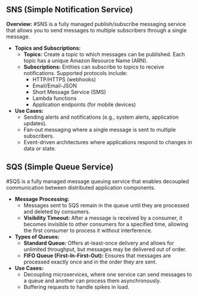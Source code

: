 ## SNS (Simple Notification Service)
**Overview:** #SNS is a fully managed publish/subscribe messaging service that allows you to send messages to multiple subscribers through a single message.
- **Topics and Subscriptions:**
    - **Topics:** Create a topic to which messages can be published. Each topic has a unique Amazon Resource Name (ARN).
    - **Subscriptions:** Entities can subscribe to topics to receive notifications. Supported protocols include:
        - HTTP/HTTPS (webhooks)
        - Email/Email-JSON
        - Short Message Service (SMS)
        - Lambda functions
        - Application endpoints (for mobile devices)
- **Use Cases:**
    - Sending alerts and notifications (e.g., system alerts, application updates).
    - Fan-out messaging where a single message is sent to multiple subscribers.
    - Event-driven architectures where applications respond to changes in data or state.
## SQS (Simple Queue Service)
 #SQS is a fully managed message queuing service that enables decoupled communication between distributed application components.
- **Message Processing:**
    - Messages sent to SQS remain in the queue until they are processed and deleted by consumers.
    - **Visibility Timeout:** After a message is received by a consumer, it becomes invisible to other consumers for a specified time, allowing the first consumer to process it without interference.
- **Types of Queues:**
    - **Standard Queue:** Offers at-least-once delivery and allows for unlimited throughput, but messages may be delivered out of order.
    - **FIFO Queue (First-In-First-Out):** Ensures that messages are processed exactly once and in the order they are sent.
- **Use Cases:**
    - Decoupling microservices, where one service can send messages to a queue and another can process them asynchronously.
    - Buffering requests to handle spikes in load.
